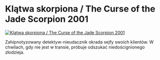 Klątwa skorpiona / The Curse of the Jade Scorpion 2001 
=============
[![Klątwa skorpiona / The Curse of the Jade Scorpion 2001 ](http://vidos.pl/images/player.gif)](http://vidos.pl/klatwa-skorpiona-the-curse-of-the-jade-scorpion-2001)

 Zahipnotyzowany detektyw-nieudacznik okrada sejfy swoich klientów. W chwilach, gdy nie jest w transie, próbuje odszukać niedoścignionego złodzieja.
